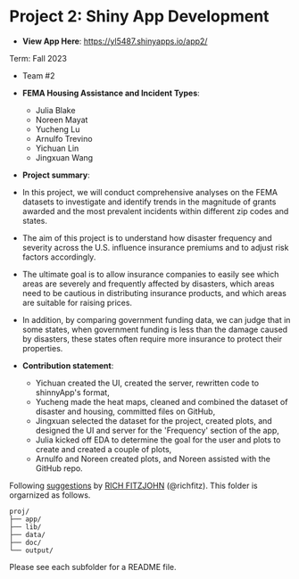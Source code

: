 # Project 2: Shiny App Development

+ **View App Here**: https://yl5487.shinyapps.io/app2/

Term: Fall 2023

+ Team #2
+ **FEMA Housing Assistance and Incident Types**:
	+ Julia Blake
	+ Noreen Mayat
	+ Yucheng Lu
	+ Arnulfo Trevino
	+ Yichuan Lin
 	+ Jingxuan Wang

+ **Project summary**:
+ In this project, we will conduct comprehensive analyses on the FEMA datasets to investigate and identify trends in the magnitude of grants awarded and the most prevalent incidents within different zip codes and states.
+ The aim of this project is to understand how disaster frequency and severity across the U.S. influence insurance premiums and to adjust risk factors accordingly.
+ The ultimate goal is to allow insurance companies to easily see which areas are severely and frequently affected by disasters, which areas need to be cautious in distributing insurance products, and which areas are suitable for raising prices.
+ In addition, by comparing government funding data, we can judge that in some states, when government funding is less than the damage caused by disasters, these states often require more insurance to protect their properties.

+ **Contribution statement**:
	+ Yichuan created the UI, created the server, rewritten code to shinnyApp's format,
	+ Yucheng made the heat maps, cleaned and combined the dataset of disaster and housing, committed files on GitHub,
	+ Jingxuan selected the dataset for the project, created plots, and designed the UI and server for the 'Frequency' section of the app,
	+ Julia kicked off EDA to determine the goal for the user and plots to create and created a couple of plots,
	+ Arnulfo and Noreen created plots, and Noreen assisted with the GitHub repo.

Following [suggestions](http://nicercode.github.io/blog/2013-04-05-projects/) by [RICH FITZJOHN](http://nicercode.github.io/about/#Team) (@richfitz). This folder is orgarnized as follows.

```
proj/
├── app/
├── lib/
├── data/
├── doc/
└── output/
```

Please see each subfolder for a README file.

